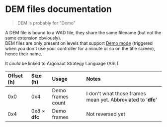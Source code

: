 # DEM files documentation

> DEM is probably for "Demo"

A DEM file is bound to a WAD file, they share the same filename (but not the same extension obviously).  
DEM files are only present on levels that support [Demo mode](WAD.md#Demo-mode)
(triggered when you don't use your controller for a minute or so on the title screen), hence their name.

It *could* be linked to Argonaut Strategy Language (ASL).

| Offset (h) | Size (h)      | Usage             | Notes                                                        |
| :--------- | :------------ | :---------------- | :----------------------------------------------------------- |
| 0x0        | 0x4           | Demo frames count | I don't what those frames mean yet. Abbreviated to '**dfc**' |
| 0x4        | 0x8 × **dfc** | Demo frames       | Not reversed yet                                             |

